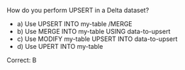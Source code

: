 How do you perform UPSERT in a Delta dataset?
- a) Use UPSERT INTO my-table /MERGE
- b) Use MERGE INTO my-table USING data-to-upsert
- c) Use MODIFY my-table UPSERT INTO data-to-upsert
- d) Use UPERT INTO my-table

Correct: B